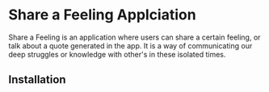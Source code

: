 # Share a Feeling Applciation

Share a Feeling is an application where users can share a certain feeling, or talk about a quote generated in the app. It is a way of communicating our deep struggles or knowledge with other's in these isolated times.


## Installation
